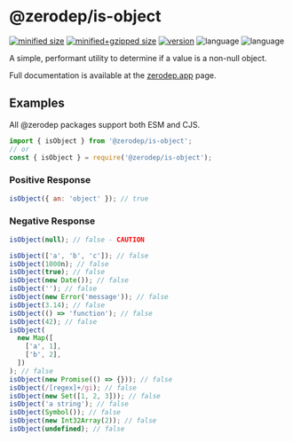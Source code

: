 # @zerodep/is-object

[![minified size](https://img.shields.io/bundlephobia/min/@zerodep/is-object?style=flat-square&color=blue)](https://bundlephobia.com/package/@zerodep/is-object)
[![minified+gzipped size](https://img.shields.io/bundlephobia/minzip/@zerodep/is-object?style=flat-square&color=blue)](https://bundlephobia.com/package/@zerodep/is-object)
[![version](https://img.shields.io/npm/v/@zerodep/is-object?style=flat-square&color=blue)](https://www.npmjs.com/package/@zerodep/is-object)
![language](https://img.shields.io/github/languages/top/cdepage/zerodep?style=flat-square)
![language](https://img.shields.io/badge/types-included-blue?style=flat-square)

A simple, performant utility to determine if a value is a non-null object.

Full documentation is available at the [zerodep.app](http://zerodep.app/is/object) page.

## Examples

All @zerodep packages support both ESM and CJS.

```javascript
import { isObject } from '@zerodep/is-object';
// or
const { isObject } = require('@zerodep/is-object');
```

### Positive Response

```javascript
isObject({ an: 'object' }); // true
```

### Negative Response

```javascript
isObject(null); // false - CAUTION

isObject(['a', 'b', 'c']); // false
isObject(1000n); // false
isObject(true); // false
isObject(new Date()); // false
isObject(''); // false
isObject(new Error('message')); // false
isObject(3.14); // false
isObject(() => 'function'); // false
isObject(42); // false
isObject(
  new Map([
    ['a', 1],
    ['b', 2],
  ])
); // false
isObject(new Promise(() => {})); // false
isObject(/[regex]+/gi); // false
isObject(new Set([1, 2, 3])); // false
isObject('a string'); // false
isObject(Symbol()); // false
isObject(new Int32Array(2)); // false
isObject(undefined); // false
```
